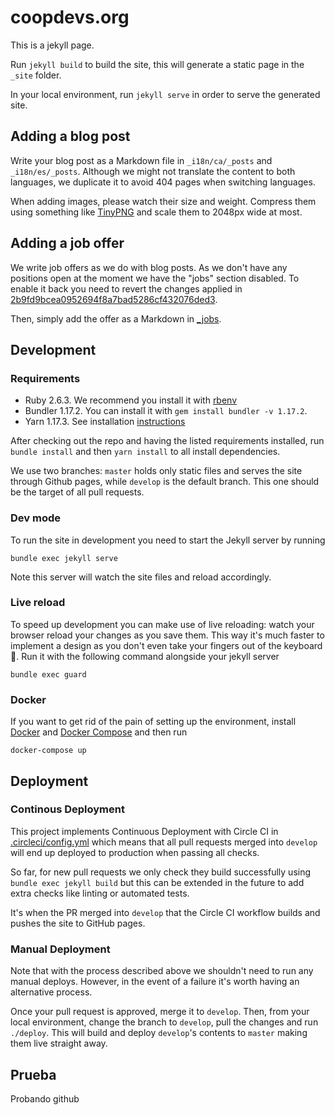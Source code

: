 # coopdevs.org

This is a jekyll page. 

Run `jekyll build` to build the site, this will generate a static page in the `_site` folder.

In your local environment, run `jekyll serve` in order to serve the generated site.

## Adding a blog post

Write your blog post as a Markdown file in `_i18n/ca/_posts` and `_i18n/es/_posts`. Although we might not translate the content to both languages, we duplicate it to avoid 404 pages when switching languages.

When adding images, please watch their size and weight. Compress them using something like [TinyPNG](https://tinypng.com/) and scale them to 2048px wide at most.

## Adding a job offer

We write job offers as we do with blog posts. As we don't have any positions open at the moment we have the "jobs" section disabled. To enable it back you need to revert the changes applied in [2b9fd9bcea0952694f8a7bad5286cf432076ded3](https://github.com/coopdevs/coopdevs.github.io/pull/45/commits/2b9fd9bcea0952694f8a7bad5286cf432076ded3).

Then, simply add the offer as a Markdown in [_jobs](https://github.com/coopdevs/coopdevs.github.io/tree/master/_jobs).

## Development

### Requirements

* Ruby 2.6.3. We recommend you install it with [rbenv](https://github.com/rbenv/rbenv#installation)
* Bundler 1.17.2. You can install it with `gem install bundler -v 1.17.2`.
* Yarn 1.17.3. See installation [instructions](https://yarnpkg.com/en/docs/install#debian-stable)

After checking out the repo and having the listed requirements installed, run `bundle install` and then `yarn install` to all install dependencies.

We use two branches: `master` holds only static files and serves the site through Github pages, while `develop` is the default branch. This one should be the target of all pull requests.

### Dev mode

To run the site in development you need to start the Jekyll server by running

```
bundle exec jekyll serve
```

Note this server will watch the site files and reload accordingly.

### Live reload

To speed up development you can make use of live reloading: watch your browser reload your changes as you save them. This way it's much faster to implement a design as you don't even take your fingers out of the keyboard :tada:. Run it with the following command alongside your jekyll server

```
bundle exec guard
```

### Docker

If you want to get rid of the pain of setting up the environment, install [Docker](https://docs.docker.com/install/) and [Docker Compose](https://docs.docker.com/compose/install/)
and then run

```
docker-compose up
```


## Deployment

### Continous Deployment

This project implements Continuous Deployment with Circle CI in [.circleci/config.yml](https://github.com/coopdevs/coopdevs.github.io/blob/develop/.circleci/config.yml) which means that all pull requests merged into `develop` will end up deployed to production when passing all checks.

So far, for new pull requests we only check they build successfully using `bundle exec jekyll build` but this can be extended in the future to add extra checks like linting or automated tests.

It's when the PR merged into `develop` that the Circle CI workflow builds and pushes the site to GitHub pages.

### Manual Deployment

Note that with the process described above we shouldn't need to run any manual deploys. However, in the event of a failure it's worth having an alternative process.

Once your pull request is approved, merge it to `develop`. Then, from your local environment, change the branch to `develop`, pull the changes and run `./deploy`. This will build and deploy `develop`'s contents to `master` making them live straight away.

## Prueba

Probando github
